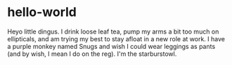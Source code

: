 # hello-world
Heyo little dingus. 
I drink loose leaf tea, pump my arms a bit too much on ellipticals, and am trying my best to stay afloat in a new role at work.
I have a purple monkey named Snugs and wish I could wear leggings as pants (and by wish, I mean I do on the reg). 
I'm the starburstowl. 
